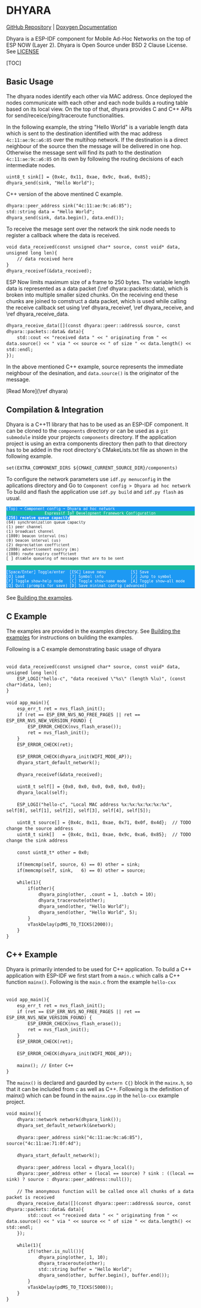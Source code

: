 DHYARA
======

[GitHub Repository](https://github.com/neel/dhyara) | [Doxygen Documentation](http://neel.github.io/dhyara)

Dhyara is a ESP-IDF component for Mobile Ad-Hoc Networks on the top of ESP NOW (Layer 2). Dhyara is Open Source under BSD 2 Clause License. See [LICENSE](docs/LICENSE.md)

[TOC]


Basic Usage
-------------

The dhyara nodes identify each other via MAC address. 
Once deployed the nodes communicate with each other and each node builds a routing table based on its local view. 
On the top of that, dhyara provides C and C++ APIs for send/receice/ping/traceroute functionalities.

In the following example, the string "Hello World" is a variable length data which is sent to the destination identified with the mac address `4c:11:ae:9c:a6:85` over the multihop network. 
If the destination is a direct neighbour of the source then the message will be delivered in one hop.
Otherwise the message sent will find its path to the destination `4c:11:ae:9c:a6:85` on its own by following the routing decisions of each intermediate nodes.

~~~{.c}
uint8_t sink[] = {0x4c, 0x11, 0xae, 0x9c, 0xa6, 0x85};
dhyara_send(sink, "Hello World");
~~~

C++ version of the above mentined C example.

~~~{.cpp}
dhyara::peer_address sink("4c:11:ae:9c:a6:85");
std::string data = "Hello World";
dhyara_send(sink, data.begin(), data.end());
~~~

To receive the mesage sent over the network the sink node needs to register a callback where the data is received.

~~~{.c}
void data_received(const unsigned char* source, const void* data, unsigned long len){
    // data received here
}
dhyara_receivef(&data_received);
~~~

ESP Now limits maximum size of a frame to 250 bytes. 
The variable length data is represented as a data packet (\ref dhyara::packets::data), which is broken into multiple smaller sized chunks. 
On the receiving end these chunks are joined to comstruct a data packet, which is used while calling the receive callback set using \ref dhyara_receivef, \ref dhyara_receive, and \ref dhyara_receive_data.

~~~{cpp}
dhyara_receive_data([](const dhyara::peer::address& source, const dhyara::packets::data& data){
    std::cout << "received data " << " originating from " << data.source() << " via " << source << " of size " << data.length() << std::endl;
});
~~~

In the above mentioned C++ example, source represents the immediate neighbour of the desination, and `data.source()` is the originator of the message.

[Read More](\ref dhyara)

Compilation & Integration
--------------------------

Dhyara is a C++11 library that has to be used as an ESP-IDF component. 
It can be cloned to the `components` directory or can be used as a `git submodule` inside your projects `components` directory. 
If the application project is using an extra components directory then path to that directory has to be added in the root directory's CMakeLists.txt file as shown in the following example.

```
set(EXTRA_COMPONENT_DIRS ${CMAKE_CURRENT_SOURCE_DIR}/components)
```

To configure the network parameters use `idf.py menuconfig` in the aplications directory and Go to `Component config > Dhyara ad hoc network`
To build and flash the application use `idf.py build` and `idf.py flash` as usual.

![menuconfig](docs/images/menuconfig.png "idf.py menuconfig")

See [Building the examples](docs/examples.md).

C Example
----------

The examples are provided in the examples directory. See [Building the examples](docs/examples.md) for instructions on building the examples.

Following is a C example demonstrating basic usage of dhyara
~~~{.c}

void data_received(const unsigned char* source, const void* data, unsigned long len){
    ESP_LOGI("hello-c", "data received \"%s\" (length %lu)", (const char*)data, len);
}

void app_main(){
    esp_err_t ret = nvs_flash_init();
    if (ret == ESP_ERR_NVS_NO_FREE_PAGES || ret == ESP_ERR_NVS_NEW_VERSION_FOUND) {
        ESP_ERROR_CHECK(nvs_flash_erase());
        ret = nvs_flash_init();
    }
    ESP_ERROR_CHECK(ret);
    
    ESP_ERROR_CHECK(dhyara_init(WIFI_MODE_AP));
    dhyara_start_default_network();
    
    dhyara_receivef(&data_received);

    uint8_t self[] = {0x0, 0x0, 0x0, 0x0, 0x0, 0x0};
    dhyara_local(self);
    
    ESP_LOGI("hello-c", "Local MAC address %x:%x:%x:%x:%x:%x", self[0], self[1], self[2], self[3], self[4], self[5]);
    
    uint8_t source[] = {0x4c, 0x11, 0xae, 0x71, 0x0f, 0x4d};  // TODO change the source address
    uint8_t sink[]   = {0x4c, 0x11, 0xae, 0x9c, 0xa6, 0x85};  // TODO change the sink address
    
    const uint8_t* other = 0x0;
    
    if(memcmp(self, source, 6) == 0) other = sink;
    if(memcmp(self, sink,   6) == 0) other = source;
    
    while(1){
        if(other){
            dhyara_ping(other, .count = 1, .batch = 10);
            dhyara_traceroute(other);
            dhyara_send(other, "Hello World");
            dhyara_send(other, "Hello World", 5);
        }
        vTaskDelay(pdMS_TO_TICKS(2000));
    }
}
~~~

C++ Example
-----------

Dhyara is primarily intended to be used for C++ application. 
To build a C++ application with ESP-IDF we first start from a `main.c` which calls a C++ function `mainx()`. 
Following is the `main.c` from the example `hello-cxx`

~~~{.c}

void app_main(){
    esp_err_t ret = nvs_flash_init();
    if (ret == ESP_ERR_NVS_NO_FREE_PAGES || ret == ESP_ERR_NVS_NEW_VERSION_FOUND) {
        ESP_ERROR_CHECK(nvs_flash_erase());
        ret = nvs_flash_init();
    }
    ESP_ERROR_CHECK(ret);
    
    ESP_ERROR_CHECK(dhyara_init(WIFI_MODE_AP));
    
    mainx(); // Enter C++
}

~~~

The `mainx()` is declared and gaurded by `extern C{}` block in the `mainx.h`, so that it can be included from c as well as C++.
Following is the definition of mainx() which can be found in the `mainx.cpp` in the `hello-cxx` example project.

~~~{.cpp}
void mainx(){
    dhyara::network network(dhyara_link());
    dhyara_set_default_network(&network);
    
    dhyara::peer_address sink("4c:11:ae:9c:a6:85"), source("4c:11:ae:71:0f:4d");

    dhyara_start_default_network();
    
    dhyara::peer_address local = dhyara_local();
    dhyara::peer_address other = (local == source) ? sink : ((local == sink) ? source : dhyara::peer_address::null());
    
    // The anonymous function will be called once all chunks of a data packet is received
    dhyara_receive_data([](const dhyara::peer::address& source, const dhyara::packets::data& data){
        std::cout << "received data " << " originating from " << data.source() << " via " << source << " of size " << data.length() << std::endl;
    });
    
    while(1){
        if(!other.is_null()){
            dhyara_ping(other, 1, 10);
            dhyara_traceroute(other);
            std::string buffer = "Hello World";
            dhyara_send(other, buffer.begin(), buffer.end());
        }
        vTaskDelay(pdMS_TO_TICKS(5000));
    }
} 
~~~



